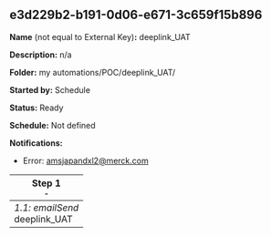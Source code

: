 ## e3d229b2-b191-0d06-e671-3c659f15b896

**Name** (not equal to External Key)**:** deeplink_UAT

**Description:** n/a

**Folder:** my automations/POC/deeplink_UAT/

**Started by:** Schedule

**Status:** Ready

**Schedule:** Not defined

**Notifications:**

* Error: amsjapandxl2@merck.com

| Step 1<br>_<small>-</small>_ |
| --- |
| _1.1: emailSend_<br>deeplink_UAT |
